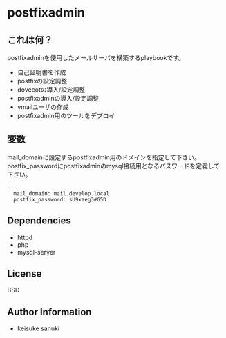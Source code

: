 postfixadmin
=========

## これは何？

postfixadminを使用したメールサーバを構築するplaybookです。

- 自己証明書を作成
- postfixの設定調整
- dovecotの導入/設定調整
- postfixadminの導入/設定調整
- vmailユーザの作成
- postfixadmin用のツールをデプロイ

## 変数

mail_domainに設定するpostfixadmin用のドメインを指定して下さい。  
postfix_passwordにpostfixadminのmysql接続用となるパスワードを定義して下さい。  


```
---
  mail_domain: mail.develop.local
  postfix_password: sU9xaeg3#G5D
```


Dependencies
-------

- httpd
- php
- mysql-server


License
-------

BSD

Author Information
------------------

- keisuke sanuki 
